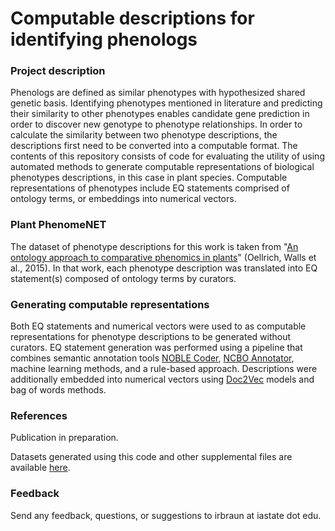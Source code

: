 # Computable descriptions for identifying phenologs

### Project description
Phenologs are defined as similar phenotypes with hypothesized shared genetic basis. Identifying phenotypes mentioned in literature and predicting their similarity to other phenotypes enables candidate gene prediction in order to discover new genotype to phenotype relationships. In order to calculate the similarity between two phenotype descriptions, the descriptions first need to be converted into a computable format. The contents of this repository consists of code for evaluating the utility of using automated methods to generate computable representations of biological phenotypes descriptions, in this case in plant species. Computable representations of phenotypes include EQ statements comprised of ontology terms, or embeddings into numerical vectors.

### Plant PhenomeNET
The dataset of phenotype descriptions for this work is taken from "[An ontology approach to comparative phenomics in plants][4]" (Oellrich, Walls et al., 2015). In that work, each phenotype description was translated into EQ statement(s) composed of ontology terms by curators.

### Generating computable representations
Both EQ statements and numerical vectors were used to as computable representations for phenotype descriptions to be generated without curators. EQ statement generation was performed using a pipeline that combines semantic annotation tools [NOBLE Coder][2], [NCBO Annotator][1], machine learning methods, and a rule-based approach. Descriptions were additionally embedded into numerical vectors using [Doc2Vec][6] models and bag of words methods.

### References
Publication in preparation.

Datasets generated using this code and other supplemental files are available [here][7].

### Feedback
Send any feedback, questions, or suggestions to irbraun at iastate dot edu.




[1]: http://bioportal.bioontology.org/annotator
[2]: http://noble-tools.dbmi.pitt.edu/
[3]: https://github.com/jhlau/doc2vec
[4]: https://plantmethods.biomedcentral.com/articles/10.1186/s13007-015-0053-y
[5]: https://stanfordnlp.github.io/CoreNLP/
[6]: https://cs.stanford.edu/~quocle/paragraph_vector.pdf
[7]: https://doi.org/10.5281/zenodo.3255020